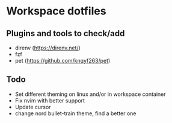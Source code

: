 # Workspace dotfiles

## Plugins and tools to check/add

* direnv (https://direnv.net/)
* fzf
* pet (https://github.com/knqyf263/pet)

## Todo

* Set different theming on linux and/or in workspace container
* Fix nvim with better support
* Update cursor 
* change nord bullet-train theme, find a better one
